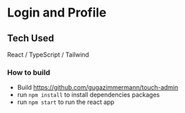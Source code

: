 # Login and Profile

## Tech Used

React / TypeScript / Tailwind

### How to build

* Build <https://github.com/gugazimmermann/touch-admin>
* run `npm install` to install dependencies packages
* run `npm start` to run the react app
